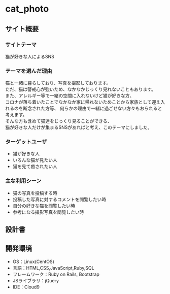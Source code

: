 # cat_photo

## サイト概要
### サイトテーマ
猫が好きな人によるSNS

### テーマを選んだ理由
猫と一緒に暮らしており、写真を撮影しております。  
ただ、猫は警戒心が強いため、なかなかじっくり見れないこともあります。  
また、アレルギー等で一緒の空間に入れないけど猫が好きな方、  
コロナが落ち着いたことでなかなか家に帰れないためことから家族として迎え入れるのを断念された方等、
何らかの理由で一緒に過ごせない方々もおられると考えます。  
そんな方も含めて猫達をじっくり見ることができる、  
猫が好きな人だけが集まるSNSがあればと考え、このテーマにしました。  


### ターゲットユーザ
* 猫が好きな人
* いろんな猫が見たい人
* 猫を見て癒されたい人

### 主な利用シーン
* 猫の写真を投稿する時
* 投稿した写真に対するコメントを閲覧したい時
* 自分の好きな猫を閲覧したい時
* 参考になる撮影写真を閲覧したい時




## 設計書


## 開発環境
- OS：Linux(CentOS)
- 言語：HTML,CSS,JavaScript,Ruby,SQL
- フレームワーク：Ruby on Rails, Bootstrap
- JSライブラリ：jQuery
- IDE：Cloud9
